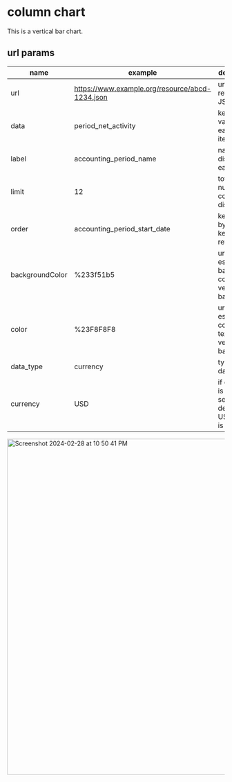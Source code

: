 # column chart
This is a vertical bar chart.

## url params
| name | example | description |
| ---- | ------- | ----------- |
| url  | https://www.example.org/resource/abcd-1234.json | url returning a JSON array |
| data | period_net_activity | key to data values for each array item |
| label | accounting_period_name | name to display for each item |
| limit | 12 | total number of column to display |
| order | accounting_period_start_date | key to order by, -key_name reverses it |
| backgroundColor | %233f51b5 | url-escaped background color for vertical bars |
| color | %23F8F8F8 | url-escaped color of text in vertical bars |
| data_type | currency | type of data values |
| currency | USD | if data_type is currency, set this or it defaults to USD. Euros is EUR. |

<img width="776" alt="Screenshot 2024-02-28 at 10 50 41 PM" src="https://github.com/officeofperformancemanagement/charts/assets/4313463/61e266c2-7604-485f-8a8a-8e870fc718cb">
